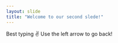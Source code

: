 ```yaml
---
layout: slide
title: "Welcome to our second slede!"
---
```

Best typing :v:
Use the left arrow to go back!
